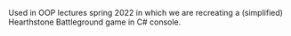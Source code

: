 Used in OOP lectures spring 2022 in which we are recreating a (simplified) Hearthstone Battleground game in C# console.